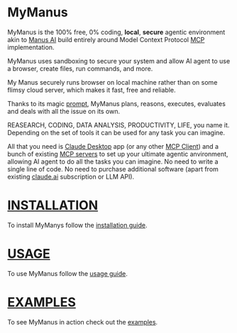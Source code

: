 MyManus
========
 
MyManus is the 100% free, 0% coding, **local**, **secure** agentic environment akin to [Manus AI](https://manus.im/) build entirely around Model Context Protocol [MCP](https://modelcontextprotocol.io/introduction) implementation.

MyManus uses sandboxing to secure your system and allow AI agent to use a browser, create files, run commands, and more.

My Manus securely runs browser on local machine rather than on some flimsy cloud server, which makes it fast, free and reliable.

Thanks to its magic [prompt](./prompts/prompt.md), MyManus plans, reasons, executes, evaluates and deals with all the issue on its own. 

REASEARCH, CODING, DATA ANALYSIS, PRODUCTIVITY, LIFE, you name it. Depending on the set of tools it can be used for any task you can imagine.

All that you need is [Claude Desktop](https://github.com/emsi/claude-desktop) app (or any other [MCP Client](https://modelcontextprotocol.io/clients)) and a bunch of existing [MCP servers](https://modelcontextprotocol.io/examples) to set up your ultimate agentic anvironment, allowing AI agent to do all the tasks you can imagine. No need to write a single line of code. No need to purchase additional software (apart from existing [claude.ai](https://claude.ai/) subscription or LLM API).


# [INSTALLATION](./INSTALL.md)
To install MyManys follow the [installation guide](./INSTALL.md).

# [USAGE](./USAGE.md)
To use MyManus follow the [usage guide](./USAGE.md).

# [EXAMPLES](./EXAMPLES.md)

To see MyManus in action check out the [examples](./EXAMPLES.md).